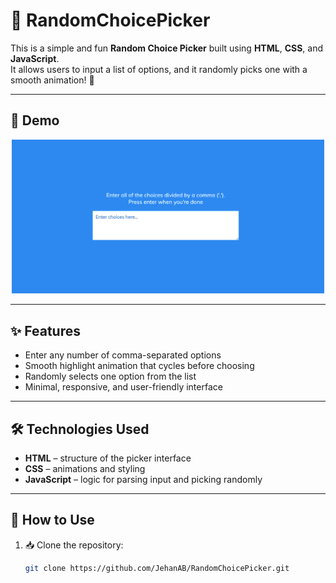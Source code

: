 # 🎯 RandomChoicePicker

This is a simple and fun **Random Choice Picker** built using **HTML**, **CSS**, and **JavaScript**.  
It allows users to input a list of options, and it randomly picks one with a smooth animation! 🎲

---

## 🎥 Demo

<p align="center">
  <img src="demo.gif" alt="Demo of RandomChoicePicker" width="500"/>
</p>

---

## ✨ Features

-  Enter any number of comma-separated options  
-  Smooth highlight animation that cycles before choosing  
-  Randomly selects one option from the list  
-  Minimal, responsive, and user-friendly interface  

---

## 🛠️ Technologies Used

- **HTML** – structure of the picker interface  
- **CSS** – animations and styling  
- **JavaScript** – logic for parsing input and picking randomly  

---

## 📂 How to Use

1. 📥 Clone the repository:
   ```bash
   git clone https://github.com/JehanAB/RandomChoicePicker.git
